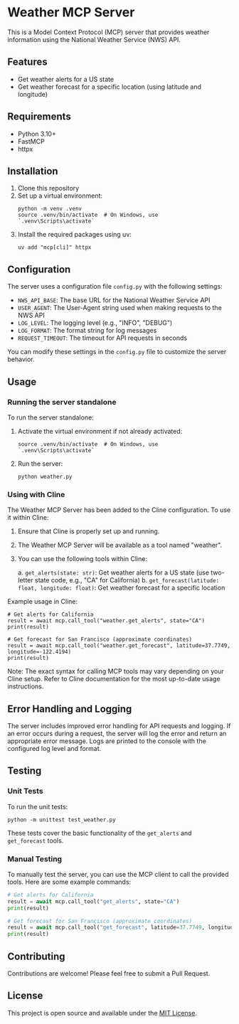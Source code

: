 # Weather MCP Server

This is a Model Context Protocol (MCP) server that provides weather information using the National Weather Service (NWS) API.

## Features

- Get weather alerts for a US state
- Get weather forecast for a specific location (using latitude and longitude)

## Requirements

- Python 3.10+
- FastMCP
- httpx

## Installation

1. Clone this repository
2. Set up a virtual environment:
   ```
   python -m venv .venv
   source .venv/bin/activate  # On Windows, use `.venv\Scripts\activate`
   ```
3. Install the required packages using uv:
   ```
   uv add "mcp[cli]" httpx
   ```

## Configuration

The server uses a configuration file `config.py` with the following settings:

- `NWS_API_BASE`: The base URL for the National Weather Service API
- `USER_AGENT`: The User-Agent string used when making requests to the NWS API
- `LOG_LEVEL`: The logging level (e.g., "INFO", "DEBUG")
- `LOG_FORMAT`: The format string for log messages
- `REQUEST_TIMEOUT`: The timeout for API requests in seconds

You can modify these settings in the `config.py` file to customize the server behavior.

## Usage

### Running the server standalone

To run the server standalone:

1. Activate the virtual environment if not already activated:
   ```
   source .venv/bin/activate  # On Windows, use `.venv\Scripts\activate`
   ```
2. Run the server:
   ```
   python weather.py
   ```

### Using with Cline

The Weather MCP Server has been added to the Cline configuration. To use it within Cline:

1. Ensure that Cline is properly set up and running.
2. The Weather MCP Server will be available as a tool named "weather".
3. You can use the following tools within Cline:

   a. `get_alerts(state: str)`: Get weather alerts for a US state (use two-letter state code, e.g., "CA" for California)
   b. `get_forecast(latitude: float, longitude: float)`: Get weather forecast for a specific location

Example usage in Cline:

```
# Get alerts for California
result = await mcp.call_tool("weather.get_alerts", state="CA")
print(result)

# Get forecast for San Francisco (approximate coordinates)
result = await mcp.call_tool("weather.get_forecast", latitude=37.7749, longitude=-122.4194)
print(result)
```

Note: The exact syntax for calling MCP tools may vary depending on your Cline setup. Refer to Cline documentation for the most up-to-date usage instructions.

## Error Handling and Logging

The server includes improved error handling for API requests and logging. If an error occurs during a request, the server will log the error and return an appropriate error message. Logs are printed to the console with the configured log level and format.

## Testing

### Unit Tests

To run the unit tests:

```
python -m unittest test_weather.py
```

These tests cover the basic functionality of the `get_alerts` and `get_forecast` tools.

### Manual Testing

To manually test the server, you can use the MCP client to call the provided tools. Here are some example commands:

```python
# Get alerts for California
result = await mcp.call_tool("get_alerts", state="CA")
print(result)

# Get forecast for San Francisco (approximate coordinates)
result = await mcp.call_tool("get_forecast", latitude=37.7749, longitude=-122.4194)
print(result)
```

## Contributing

Contributions are welcome! Please feel free to submit a Pull Request.

## License

This project is open source and available under the [MIT License](LICENSE).
